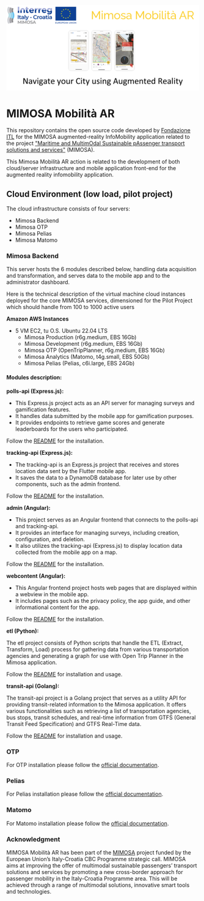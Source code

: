 ![banner](resources/banner.png)

# MIMOSA Mobilità AR

This repository contains the open source code developed by [Fondazione ITL](https://www.fondazioneitl.org/) for the MIMOSA augmented-reality InfoMobility application related to the project ["Maritime and MultimOdal Sustainable pAssenger transport solutions and services"](https://www.fondazioneitl.org/en/project/mimosa-maritime-and-multimodal-sustainable-passenger-transport-solutions-and-services/) (MIMOSA).

This Mimosa Mobilità AR action is related to the development of both cloud/server infrastructure and mobile application front-end for the augmented reality infomobility application.

## Cloud Environment (low load, pilot project)

The cloud infrastructure consists of four servers:
- Mimosa Backend
- Mimosa OTP
- Mimosa Pelias
- Mimosa Matomo

### Mimosa Backend

This server hosts the 6 modules described below, handling data acquisition and transformation, and serves data to the mobile app and to the administrator dashboard.

Here is the technical description of the virtual machine cloud instances deployed for the core MIMOSA services, dimensioned for the Pilot Project which should handle from 100 to 1000 active users

**Amazon AWS Instances**
- 5 VM EC2, tu O.S. Ubuntu 22.04 LTS
  -	Mimosa Production (r6g.medium, EBS 16Gb)
  - Mimosa Development (r6g.medium, EBS 16Gb)
  - Mimosa OTP (OpenTripPlanner, r6g.medium, EBS 16Gb)
  - Mimosa Analytics (Matomo, t4g.small, EBS 50Gb)
  - Mimosa Pelias (Pelias, c6i.large, EBS 24Gb)

#### Modules description:

**polls-api (Express.js):**

- This Express.js project acts as an API server for managing surveys and gamification features.
- It handles data submitted by the mobile app for gamification purposes.
- It provides endpoints to retrieve game scores and generate leaderboards for the users who participated.

Follow the [README](polls-api/README.md) for the installation.

**tracking-api (Express.js):**

- The tracking-api is an Express.js project that receives and stores location data sent by the Flutter mobile app.
- It saves the data to a DynamoDB database for later use by other components, such as the admin frontend.

Follow the [README](tracking-api/README.md) for the installation.

**admin (Angular):**

- This project serves as an Angular frontend that connects to the polls-api and tracking-api.
- It provides an interface for managing surveys, including creation, configuration, and deletion.
- It also utilizes the tracking-api (Express.js) to display location data collected from the mobile app on a map.

Follow the [README](admin/README.md) for the installation.

**webcontent (Angular):**

- This Angular frontend project hosts web pages that are displayed within a webview in the mobile app.
- It includes pages such as the privacy policy, the app guide, and other informational content for the app.

Follow the [README](webcontent/README.md) for the installation.

**etl (Python):**

The etl project consists of Python scripts that handle the ETL (Extract, Transform, Load) process for gathering data from various transportation agencies and generating a graph for use with Open Trip Planner in the Mimosa application.

Follow the [README](etl/README.md) for installation and usage.

**transit-api (Golang):**

The transit-api project is a Golang project that serves as a utility API for providing transit-related information to the Mimosa application. It offers various functionalities such as retrieving a list of transportation agencies, bus stops, transit schedules, and real-time information from GTFS (General Transit Feed Specification) and GTFS Real-Time data.

Follow the [README](transit-api/README.md) for installation and usage.

### OTP

For OTP installation please follow the [official documentation](https://docs.opentripplanner.org/en/v2.2.0/).

### Pelias

For Pelias installation please follow the [official documentation](https://github.com/pelias/documentation/blob/master/getting_started_install.md).

### Matomo

For Matomo installation please follow the [official documentation](https://matomo.org/faq/on-premise/installing-matomo/).

### Acknowledgment

MIMOSA Mobilità AR has been part of the [MIMOSA](https://www.fondazioneitl.org/en/project/mimosa-maritime-and-multimodal-sustainable-passenger-transport-solutions-and-services/) project funded by the European Union’s Italy-Croatia CBC Programme strategic call. MIMOSA aims at improving the offer of multimodal sustainable passengers’ transport solutions and services by promoting a new cross-border approach for passenger mobility in the Italy-Croatia Programme area. This will be achieved through a range of multimodal solutions, innovative smart tools and technologies.
